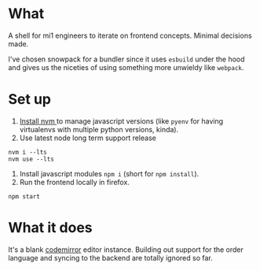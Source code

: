 # What

A shell for mi1 engineers to iterate on frontend concepts. Minimal decisions
made.

I've chosen snowpack for a bundler since it uses `esbuild` under the hood and
gives us the niceties of using something more unwieldy like `webpack`.

# Set up
1. [ Install nvm ](https://github.com/nvm-sh/nvm#installing-and-updating) to
   manage javascript versions (like `pyenv` for having virtualenvs with
   multiple python versions, kinda).
1. Use latest node long term support release
```
nvm i --lts
nvm use --lts
```
1. Install javascript modules `npm i` (short for `npm install`).
1. Run the frontend locally in firefox.
```
npm start
```

# What it does

It's a blank [codemirror](https://codemirror.net/6/) editor instance. Building
out support for the order language and syncing to the backend are totally
ignored so far.



